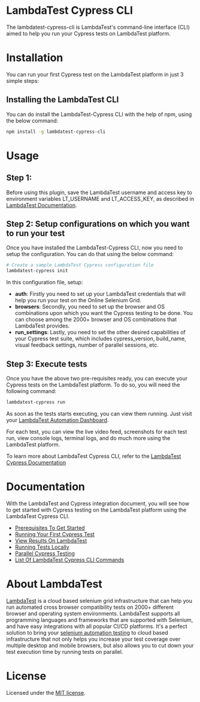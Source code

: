 
# LambdaTest Cypress CLI
The lambdatest-cypress-cli is LambdaTest's command-line interface (CLI) aimed to help you run your Cypress tests on LambdaTest platform.


# Installation

You can run your first Cypress test on the LambdaTest platform in just 3 simple steps:

## Installing the LambdaTest CLI

You can do install the LambdaTest-Cypress CLI with the help of npm, using the below command:

```bash
npm install -g lambdatest-cypress-cli
```


# Usage

## Step 1:

Before using this plugin, save the LambdaTest username and access key to environment variables LT_USERNAME and LT_ACCESS_KEY, as described in [LambdaTest Documentation](https://www.lambdatest.com/support/docs/using-environment-variables-for-authentication-credentials).

## Step 2: Setup configurations on which you want to run your test
Once you have installed the LambdaTest-Cypress CLI, now you need to setup the configuration. You can do that using the below command:




```bash
# Create a sample LambdaTest Cypress configuration file
lambdatest-cypress init
```
In this configuration file, setup:
- **auth**: Firstly you need to set up your LambdaTest credentials that will help you run your test on the Online Selenium Grid.
- **browsers**: Secondly, you need to set up the browser and OS combinations upon which you want the Cypress testing to be done. You can choose among the 2000+ browser and OS combinations that LambdaTest provides.
- **run_settings**: Lastly, you need to set the other desired capabilities of your Cypress test suite, which includes cypress_version, build_name, visual feedback settings, number of parallel sessions, etc.

## Step 3: Execute tests
Once you have the above two pre-requisites ready, you can execute your Cypress tests on the LambdaTest platform. To do so, you will need the following command:

```bash
lambdatest-cypress run
```

As soon as the tests starts executing, you can view them running. Just visit your [LambdaTest Automation Dashboard](https://beta-automation.lambdatest.com/).

For each test, you can view the live video feed, screenshots for each test run, view console logs, terminal logs, and do much more using the LambdaTest platform.



To learn more about LambdaTest Cypress CLI, refer to the [LambdaTest Cypress Documentation](https://www.lambdatest.com/support/docs/getting-started-with-cypress-testing/)

# Documentation

With the LambdaTest and Cypress integration document, you will see how to get started with Cypress testing on the LambdaTest platform using the LambdaTest Cypress CLI.

- [Prerequisites To Get Started](https://www.lambdatest.com/support/docs/getting-started-with-cypress-testing/#/prerequisites)
- [Running Your First Cypress Test](https://www.lambdatest.com/support/docs/getting-started-with-cypress-testing/#/run-first-tests)
- [View Results On LambdaTest](https://www.lambdatest.com/support/docs/getting-started-with-cypress-testing#view-results)
- [Running Tests Locally](https://www.lambdatest.com/support/docs/getting-started-with-cypress-testing#run-locally)
- [Parallel Cypress Testing](https://www.lambdatest.com/support/docs/getting-started-with-cypress-testing#parallel-cypress-testing)
- [List Of LambdaTest Cypress CLI Commands](https://www.lambdatest.com/support/docs/getting-started-with-cypress-testing#cli-commands)




# About LambdaTest

[LambdaTest](https://www.lambdatest.com/) is a cloud based selenium grid infrastructure that can help you run automated cross browser compatibility tests on 2000+ different browser and operating system environments. LambdaTest supports all programming languages and frameworks that are supported with Selenium, and have easy integrations with all popular CI/CD platforms. It's a perfect solution to bring your [selenium automation testing](https://www.lambdatest.com/selenium-automation) to cloud based infrastructure that not only helps you increase your test coverage over multiple desktop and mobile browsers, but also allows you to cut down your test execution time by running tests on parallel.

# License

Licensed under the [MIT license](./LICENSE).
